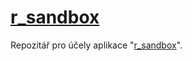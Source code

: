 # [r_sandbox](http://shiny.statest.cz:3838/r_sandbox/)
Repozitář  pro účely aplikace "[r_sandbox](http://shiny.statest.cz:3838/r_sandbox/)".
